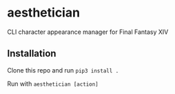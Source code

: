 # aesthetician
CLI character appearance manager for Final Fantasy XIV

## Installation
Clone this repo and run ```pip3 install .```

Run with ```aesthetician [action]```